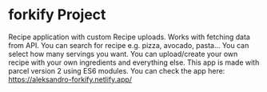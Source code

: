 # forkify Project

Recipe application with custom Recipe uploads.
Works with fetching data from API.
You can search for recipe e.g. pizza, avocado, pasta...
You can select how many servings you want.
You can upload/create your own recipe with your own ingredients and everything else.
This app is made with parcel version 2 using ES6 modules.
You can check the app here:   https://aleksandro-forkify.netlify.app/
